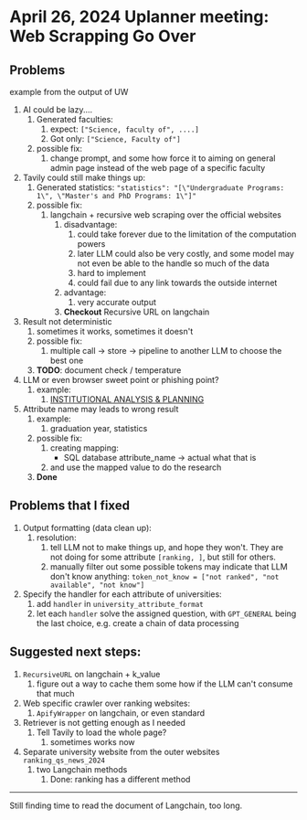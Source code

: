 # April 26, 2024 Uplanner meeting: Web Scrapping Go Over

## Problems
example from the output of UW
1. AI could be lazy....
   1. Generated faculties:
      1. expect: `["Science, faculty of", ....]`
      2. Got only: `["Science, Faculty of"]`
   2. possible fix:
      1. change prompt, and some how force it to aiming on general admin page instead of the web page of a specific faculty
2. Tavily could still make things up:
   1. Generated statistics:
      `"statistics": "[\"Undergraduate Programs: 1\", \"Master's and PhD Programs: 1\"]"`
   2. possible fix:
      1. langchain + recursive web scraping over the official websites
         1. disadvantage:
            1. could take forever due to the limitation of the computation powers
            2. later LLM could also be very costly, and some model may not even be able to the handle so much of the data
            3. hard to implement
            4. could fail due to any link towards the outside internet
         2. advantage:
            1. very accurate output
         3. **Checkout** Recursive URL on langchain
3. Result not deterministic
   1. sometimes it works, sometimes it doesn't
   2. possible fix:
      1. multiple call -> store -> pipeline to another LLM to choose the best one
   3. **TODO**: document check / temperature
4. LLM or even browser sweet point or phishing point? 
   1. example:
      1. [INSTITUTIONAL ANALYSIS & PLANNING](https://uwaterloo.ca/institutional-analysis-planning/university-data-and-statistics/faculty-data)
5. Attribute name may leads to wrong result
   1. example:
      1. graduation year, statistics
   2. possible fix:
      1. creating mapping:
         +  SQL database attribute_name -> actual what that is
      2. and use the mapped value to do the research
   3. **Done**

## Problems that I fixed
1. Output formatting (data clean up):
   1. resolution:
      1. tell LLM not to make things up, and hope they won't. They are not doing for some attribute `[ranking, ]`, but still for others.
      2. manually filter out some possible tokens may indicate that LLM don't know anything: `token_not_know = ["not ranked", "not available", "not know"]`
2. Specify the handler for each attribute of universities:
   1. add `handler` in `university_attribute_format`
   2. let each `handler` solve the assigned question, with `GPT_GENERAL` being the last choice, e.g. create a chain of data processing

## Suggested next steps:
1. `RecursiveURL` on langchain + k_value
   1. figure out a way to cache them some how if the LLM can't consume that much
2. Web specific crawler over ranking websites:
   1. `ApifyWrapper` on langchain, or even standard
3. Retriever is not getting enough as I needed
   1. Tell Tavily to load the whole page?
      1. sometimes works now
4. Separate university website from the outer websites `ranking_qs_news_2024`
   1. two Langchain methods
      1. Done: ranking has a different method

___
Still finding time to read the document of Langchain, too long.
